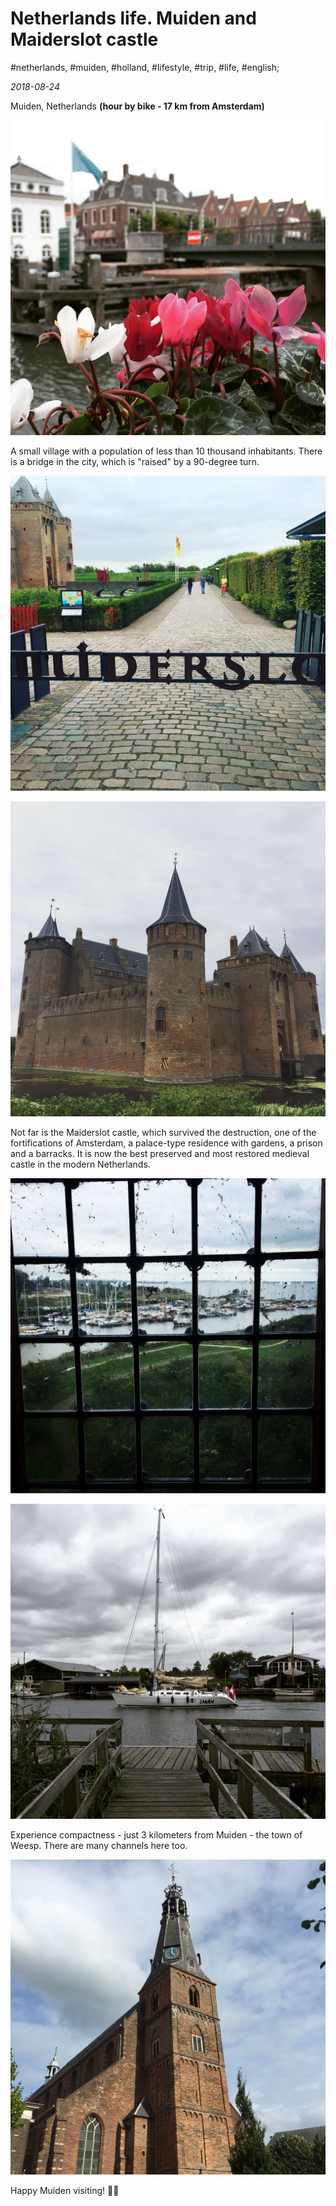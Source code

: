 # Netherlands life. Muiden and Maiderslot castle

#netherlands, #muiden, #holland, #lifestyle, #trip, #life, #english;

_2018-08-24_

Muiden, Netherlands **(hour by bike - 17 km from Amsterdam)**

![Muiden river](/images/netherlands-life-muiden-and-maiderslot-castle/1.jpg "Muiden river")

A small village with a population of less than 10 thousand inhabitants. There is a bridge in the city, which is "raised" by a 90-degree turn.

![Maiderslot castle entrance](/images/netherlands-life-muiden-and-maiderslot-castle/2.jpg "Maiderslot castle entrance")

![Maiderslot castle](/images/netherlands-life-muiden-and-maiderslot-castle/3.jpg "Maiderslot castle")

Not far is the Maiderslot castle, which survived the destruction, one of the fortifications of Amsterdam, a palace-type residence with gardens, a prison and a barracks. It is now the best preserved and most restored medieval castle in the modern Netherlands.

![Maiderslot castle window](/images/netherlands-life-muiden-and-maiderslot-castle/4.jpg "Maiderslot castle window")

![Muiden river 2](/images/netherlands-life-muiden-and-maiderslot-castle/5.jpg "Muiden river 2")

Experience compactness - just 3 kilometers from Muiden - the town of Weesp. There are many channels here too.

![Muiden city hall](/images/netherlands-life-muiden-and-maiderslot-castle/6.jpg "Muiden city hall")

Happy Muiden visiting! ✌🏼
